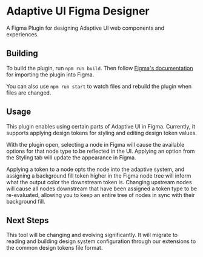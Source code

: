 # Adaptive UI Figma Designer

A Figma Plugin for designing Adaptive UI web components and experiences.

## Building

To build the plugin, run `npm run build`. Then follow [Figma's documentation](https://help.figma.com/article/331-making-plugins) for importing the plugin into Figma.

You can also use `npm run start` to watch files and rebuild the plugin when files are changed.

## Usage

This plugin enables using certain parts of Adaptive UI in Figma. Currently, it supports applying design tokens for styling and editing design token values.

With the plugin open, selecting a node in Figma will cause the available options for that node type to be reflected in the UI. Applying an option from the Styling tab will update the appearance in Figma.

Applying a token to a node opts the node into the adaptive system, and assigning a background fill token higher in the Figma node tree will inform what the output color the downstream token is. Changing upstream nodes will cause all nodes downstream that have been assigned a token type to be re-evaluated, allowing you to keep an entire tree of nodes in sync with their background fill.

## Next Steps

This tool will be changing and evolving significantly. It will migrate to reading and building design system configuration through our extensions to the common design tokens file format.
